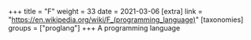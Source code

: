 +++
title = "F"
weight = 33
date = 2021-03-06
[extra]
link = "https://en.wikipedia.org/wiki/F_(programming_language)"
[taxonomies]
groups = ["proglang"]
+++
A programming language

